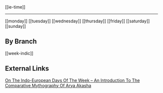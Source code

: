 [[ie-time]]

---

[[monday]]
[[tuesday]]
[[wednesday]]
[[thursday]]
[[friday]]
[[saturday]]
[[sunday]]

## By Branch
[[week-indic]]

## External Links
[On The Indo-European Days Of The Week – An Introduction To The Comparative Mythography Of Arya Akasha](https://aryaakasha.com/2018/04/14/on-the-indo-european-days-of-the-week-an-introduction-to-the-comparative-mythography-of-arya-akasha/)